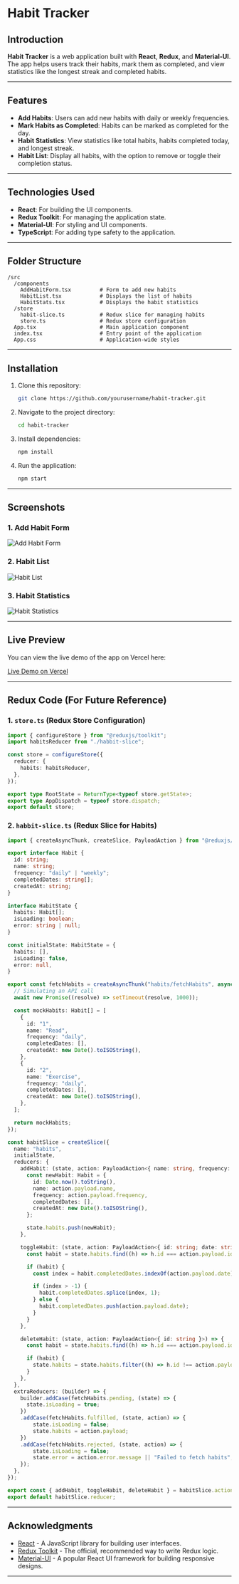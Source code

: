 # Habit Tracker

## Introduction

**Habit Tracker** is a web application built with **React**, **Redux**, and **Material-UI**. The app helps users track their habits, mark them as completed, and view statistics like the longest streak and completed habits.

---

## Features

- **Add Habits**: Users can add new habits with daily or weekly frequencies.
- **Mark Habits as Completed**: Habits can be marked as completed for the day.
- **Habit Statistics**: View statistics like total habits, habits completed today, and longest streak.
- **Habit List**: Display all habits, with the option to remove or toggle their completion status.

---

## Technologies Used

- **React**: For building the UI components.
- **Redux Toolkit**: For managing the application state.
- **Material-UI**: For styling and UI components.
- **TypeScript**: For adding type safety to the application.

---

## Folder Structure

```
/src
  /components
    AddHabitForm.tsx         # Form to add new habits
    HabitList.tsx            # Displays the list of habits
    HabitStats.tsx           # Displays the habit statistics
  /store
    habit-slice.ts           # Redux slice for managing habits
    store.ts                 # Redux store configuration
  App.tsx                    # Main application component
  index.tsx                  # Entry point of the application
  App.css                    # Application-wide styles
```

---

## Installation

1. Clone this repository:
   ```bash
   git clone https://github.com/yourusername/habit-tracker.git
   ```

2. Navigate to the project directory:
   ```bash
   cd habit-tracker
   ```

3. Install dependencies:
   ```bash
   npm install
   ```

4. Run the application:
   ```bash
   npm start
   ```

---

## Screenshots

### 1. Add Habit Form

![Add Habit Form](./assets/screenshots/add-habit-form.png)

### 2. Habit List

![Habit List](./assets/screenshots/habit-list.png)

### 3. Habit Statistics

![Habit Statistics](./assets/screenshots/habit-stats.png)

---

## Live Preview

You can view the live demo of the app on Vercel here:

[Live Demo on Vercel](https://your-vercel-deployment-link.com)

---

## Redux Code (For Future Reference)

### 1. **`store.ts`** (Redux Store Configuration)

```ts
import { configureStore } from "@reduxjs/toolkit";
import habitsReducer from "./habbit-slice";

const store = configureStore({
  reducer: {
    habits: habitsReducer,
  },
});

export type RootState = ReturnType<typeof store.getState>;
export type AppDispatch = typeof store.dispatch;
export default store;
```

### 2. **`habbit-slice.ts`** (Redux Slice for Habits)

```ts
import { createAsyncThunk, createSlice, PayloadAction } from "@reduxjs/toolkit";

export interface Habit {
  id: string;
  name: string;
  frequency: "daily" | "weekly";
  completedDates: string[];
  createdAt: string;
}

interface HabitState {
  habits: Habit[];
  isLoading: boolean;
  error: string | null;
}

const initialState: HabitState = {
  habits: [],
  isLoading: false,
  error: null,
}

export const fetchHabits = createAsyncThunk("habits/fetchHabits", async () => {
  // Simulating an API call
  await new Promise((resolve) => setTimeout(resolve, 1000));

  const mockHabits: Habit[] = [
    {
      id: "1",
      name: "Read",
      frequency: "daily",
      completedDates: [],
      createdAt: new Date().toISOString(),
    },
    {
      id: "2",
      name: "Exercise",
      frequency: "daily",
      completedDates: [],
      createdAt: new Date().toISOString(),
    },
  ];

  return mockHabits;
});

const habitSlice = createSlice({
  name: "habits",
  initialState,
  reducers: {
    addHabit: (state, action: PayloadAction<{ name: string, frequency: "daily" | "weekly" }>) => {
      const newHabit: Habit = {
        id: Date.now().toString(),
        name: action.payload.name,
        frequency: action.payload.frequency,
        completedDates: [],
        createdAt: new Date().toISOString(),
      };

      state.habits.push(newHabit);
    },

    toggleHabit: (state, action: PayloadAction<{ id: string; date: string }>) => {
      const habit = state.habits.find((h) => h.id === action.payload.id);

      if (habit) {
        const index = habit.completedDates.indexOf(action.payload.date);

        if (index > -1) {
          habit.completedDates.splice(index, 1);
        } else {
          habit.completedDates.push(action.payload.date);
        }
      }
    },

    deleteHabit: (state, action: PayloadAction<{ id: string }>) => {
      const habit = state.habits.find((h) => h.id === action.payload.id);

      if (habit) {
        state.habits = state.habits.filter((h) => h.id !== action.payload.id);
      }
    },
  },
  extraReducers: (builder) => {
    builder.addCase(fetchHabits.pending, (state) => {
      state.isLoading = true;
    })
    .addCase(fetchHabits.fulfilled, (state, action) => {
        state.isLoading = false;
        state.habits = action.payload;
    })
    .addCase(fetchHabits.rejected, (state, action) => {
        state.isLoading = false;
        state.error = action.error.message || "Failed to fetch habits";
    });
  },
});

export const { addHabit, toggleHabit, deleteHabit } = habitSlice.actions;
export default habitSlice.reducer;
```

---

## Acknowledgments

- [React](https://reactjs.org/) - A JavaScript library for building user interfaces.
- [Redux Toolkit](https://redux-toolkit.js.org/) - The official, recommended way to write Redux logic.
- [Material-UI](https://mui.com/) - A popular React UI framework for building responsive designs.

---